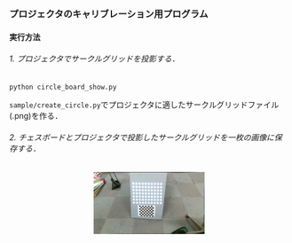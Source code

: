 ### プロジェクタのキャリブレーション用プログラム

#### 実行方法

###### 1. プロジェクタでサークルグリッドを投影する．
    python circle_board_show.py
`sample/create_circle.py`でプロジェクタに適したサークルグリッドファイル(.png)を作る．

###### 2. チェスボードとプロジェクタで投影したサークルグリッドを一枚の画像に保存する．
<div align="center">
<img src="https://github.com/MickeyKen/procam_calib_app/blob/master/camera_imagedata_2.jpeg" width="200px" />
</div>
